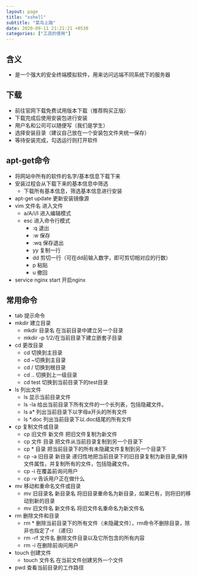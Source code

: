 ```yaml
---
layout: page
title: "xshell"
subtitle: "菜鸟上路"
date: 2020-09-11 21:21:21 +0530
categories: ["工具的使用"]
---
```


## 含义

- 是一个强大的安全终端模拟软件，用来访问远端不同系统下的服务器

## 下载

- 前往官网下载免费试用版本下载（推荐购买正版）
- 下载完成后使用安装包进行安装
- 用户名和公司可以随便写（我们是学生）
- 选择安装目录（建议自己放在一个安装包文件夹统一保存）
- 等待安装完成，勾选运行则打开软件

## apt-get命令

- 将网站中所有的软件的名字/基本信息下载下来
- 安装过程会从下载下来的基本信息中筛选
    - 下载所有基本信息，筛选基本信息进行安装
- apt-get update 更新安装镜像源
- vim 文件名        进入文件
    - a/A/i/I   进入编辑模式
    - esc       进入命令行模式
        - :q    退出
        - :w    保存
        - :wq   保存退出
        - yy    复制一行
        - dd    剪切一行（可在dd前输入数字，即可剪切相对应的行数）
        - p     粘贴
        - u     撤回
- service nginx start 开启nginx

## 常用命令

- tab 提示命令
- mkdir 建立目录
    - mkdir 目录名 在当前目录中建立另一个目录
    - mkdir -p 1/2/在当前目录下建立嵌套子目录
- cd 更改目录
    - cd 切换到主目录
    - cd ~切换到主目录
    - cd / 切换到根目录
    - cd ..  切换到上一级目录
    - cd test 切换到当前目录下的test目录
- ls 列出文件
    - ls 显示当前目录文件
    - ls -la 给出当前目录下所有文件的一个长列表，包括隐藏文件。
    - ls  a*  列出当前目录下以字母a开头的所有文件
    - ls  *.doc  列出当前目录下以.doc结尾的所有文件
- cp 复制文件或目录
    - cp 旧文件 新文件 把旧文件复制为新文件
    - cp 文件 目录 把文件从当前目录复制到另一个目录下
    - cp * 目录 把当前目录下的所有未隐藏文件复制到另一个目录下
    - cp -a 旧目录 新目录 递归性地把当前目录下的旧目录复制为新目录,保持文件属性，并复制所有的文件，包括隐藏文件。
    - cp -i  在覆盖前询问用户
    - cp -v  告诉用户正在做什么
- mv 移动和重命名文件或目录
    - mv 旧目录名 新目录名  将旧目录重命名为新目录，如果已有，则将旧的移动到新的目录
    - mv 旧文件名 新文件名  将旧文件名重命名为新文件名
- rm 删除文件和目录
    - rm *  删除当前目录下的所有文件（未隐藏文件），rm命令不删除目录，除非也指定了-r （递归）
    - rm -rf 文件名  删除文件目录以及它所包含的所有内容
    - rm -i  在删除前询问用户
- touch 创建文件
    - touch 文件名 在当前文件创建另外一个文件
- pwd 查看当前目录的工作路径